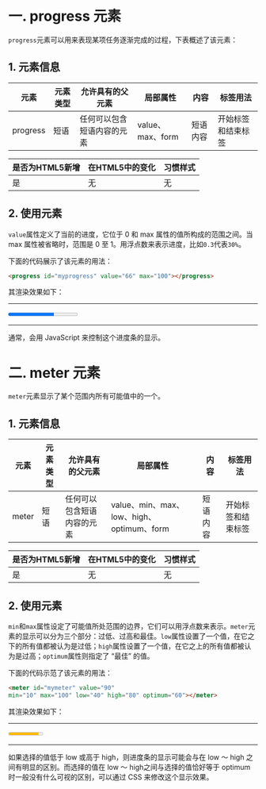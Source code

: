 # 一. progress 元素

`progress`元素可以用来表现某项任务逐渐完成的过程，下表概述了该元素：

## 1. 元素信息

| 元素     | 元素类型 | 允许具有的父元素           | 局部属性         | 内容     | 标签用法           |
| -------- | -------- | -------------------------- | ---------------- | -------- | ------------------ |
| progress | 短语     | 任何可以包含短语内容的元素 | value、max、form | 短语内容 | 开始标签和结束标签 |

| 是否为HTML5新增 | 在HTML5中的变化 | 习惯样式 |
| --------------- | --------------- | -------- |
| 是              | 无              | 无       |



## 2. 使用元素

`value`属性定义了当前的进度，它位于 0 和 max 属性的值所构成的范围之间。当 max 属性被省略时，范围是 0 至 1。用浮点数来表示进度，比如`0.3`代表`30%`。

下面的代码展示了该元素的用法：

```html
<progress id="myprogress" value="66" max="100"></progress>
```

其渲染效果如下：

****

<progress id="myprogress" value="66" max="100"></progress>


****

通常，会用 JavaScript 来控制这个进度条的显示。



# 二. meter 元素

`meter`元素显示了某个范围内所有可能值中的一个。

## 1. 元素信息

| 元素  | 元素类型 | 允许具有的父元素           | 局部属性                                  | 内容     | 标签用法           |
| ----- | -------- | -------------------------- | ----------------------------------------- | -------- | ------------------ |
| meter | 短语     | 任何可以包含短语内容的元素 | value、min、max、low、high、optimum、form | 短语内容 | 开始标签和结束标签 |

| 是否为HTML5新增 | 在HTML5中的变化 | 习惯样式 |
| --------------- | --------------- | -------- |
| 是              | 无              | 无       |

## 2. 使用元素

`min`和`max`属性设定了可能值所处范围的边界，它们可以用浮点数来表示。`meter`元素的显示可以分为三个部分：过低、过高和最佳。`low`属性设置了一个值，在它之下的所有值都被认为是过低；`high`属性设置了一个值，在它之上的所有值都被认为是过高；`optimum`属性则指定了 “最佳” 的值。

下面的代码示范了该元素的用法：

```html
<meter id="mymeter" value="90"
min="10" max="100" low="40" high="80" optimum="60"></meter>
```

其渲染效果如下：

****

<meter id="mymeter" value="90"
min="10" max="100" low="40" high="80" optimum="60"></meter>

****

如果选择的值低于 low 或高于 high，则进度条的显示可能会与在 low ～ high 之间有明显的区别。而选择的值在 low ～ high之间与选择的值恰好等于 optimum 时一般没有什么可视的区别，可以通过 CSS 来修改这个显示效果。